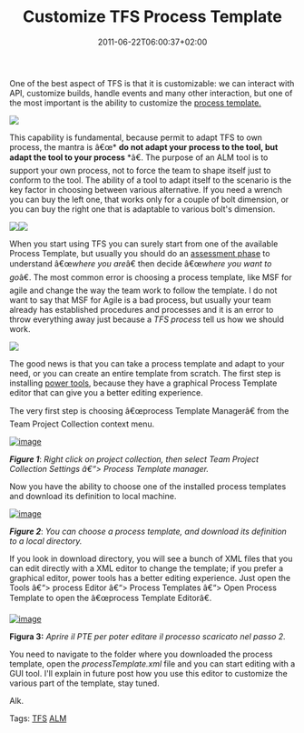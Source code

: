 ﻿---
title: "Customize TFS Process Template"
description: ""
date: 2011-06-22T06:00:37+02:00
draft: false
tags: [ALM,Process Template,Tfs]
categories: [Team Foundation Server]
---
One of the best aspect of TFS is that it is customizable: we can interact with API, customize builds, handle events and many other interaction, but one of the most important is the ability to customize the [process template.](http://msdn.microsoft.com/en-us/vstudio/aa718795)

![](http://www.gorpal.com/Resources/Images/BridgingGap.jpg)

This capability is fundamental, because permit to adapt TFS to own process, the mantra is â€œ* **do not adapt your process to the tool, but adapt the tool to your process** *â€. The purpose of an ALM tool is to support your own process, not to force the team to shape itself just to conform to the tool. The ability of a tool to adapt itself to the scenario is the key factor in choosing between various alternative. If you need a wrench you can buy the left one, that works only for a couple of bolt dimension, or you can buy the right one that is adaptable to various bolt's dimension.

![](http://withfriendship.com/images/d/19200/Wrench-image.jpg)![](http://wiki.teamfortress.com/w/images/thumb/0/0e/Wrench_IMG.png/250px-Wrench_IMG.png)

When you start using TFS you can surely start from one of the available Process Template, but usually you should do an [assessment phase](https://www.microsoft.com/assess/Pages/CapabilityTypeSelection.aspx?CatID=912aa1c7-813c-4e30-be0c-02d3f4daa68e) to understand â€œ*where you are*â€ then decide â€œ*where you want to go*â€. The most common error is choosing a process template, like MSF for agile and change the way the team work to follow the template. I do not want to say that MSF for Agile is a bad process, but usually your team already has established procedures and processes and it is an error to throw everything away just because a *TFS process* tell us how we should work.

![](http://www.vectorstock.com/assets/preview/251572/business-team-solution-in-process-management-flowc-vector.jpg)

The good news is that you can take a process template and adapt to your need, or you can create an entire template from scratch. The first step is installing [power tools](http://visualstudiogallery.msdn.microsoft.com/c255a1e4-04ba-4f68-8f4e-cd473d6b971f), because they have a graphical Process Template editor that can give you a better editing experience.

The very first step is choosing â€œprocess Template Managerâ€ from the Team Project Collection context menu.

[![image](http://blogs.ugidotnet.org/images/blogs_ugidotnet_org/rgm/Windows-Live-Writer/Tfs-e-customizzazione-del-process-templa_93B5/image_thumb.png "image")](http://blogs.ugidotnet.org/images/blogs_ugidotnet_org/rgm/Windows-Live-Writer/Tfs-e-customizzazione-del-process-templa_93B5/image_2.png)

 ***Figure 1***: *Right click on project collection, then select Team Project Collection Settings â€“&gt; Process Template manager.*

Now you have the ability to choose one of the installed process templates and download its definition to local machine.

[![image](http://blogs.ugidotnet.org/images/blogs_ugidotnet_org/rgm/Windows-Live-Writer/Tfs-e-customizzazione-del-process-templa_93B5/image_thumb_1.png "image")](http://blogs.ugidotnet.org/images/blogs_ugidotnet_org/rgm/Windows-Live-Writer/Tfs-e-customizzazione-del-process-templa_93B5/image_4.png)

 ***Figure 2***: *You can choose a process template, and download its definition to a local directory.*

If you look in download directory, you will see a bunch of XML files that you can edit directly with a XML editor to change the template; if you prefer a graphical editor, power tools has a better editing experience. Just open the Tools â€“&gt; process Editor â€“&gt; Process Templates â€“&gt; Open Process Template to open the â€œprocess Template Editorâ€.

[![image](http://blogs.ugidotnet.org/images/blogs_ugidotnet_org/rgm/Windows-Live-Writer/Tfs-e-customizzazione-del-process-templa_93B5/image_thumb_2.png "image")](http://blogs.ugidotnet.org/images/blogs_ugidotnet_org/rgm/Windows-Live-Writer/Tfs-e-customizzazione-del-process-templa_93B5/image_6.png)

 **Figura 3:** *Aprire il PTE per poter editare il processo scaricato nel passo 2.*

You need to navigate to the folder where you downloaded the process template, open the *processTemplate.xml* file and you can start editing with a GUI tool. I'll explain in future post how you use this editor to customize the various part of the template, stay tuned.

Alk.

Tags: [TFS](http://technorati.com/tag/TFS) [ALM](http://technorati.com/tag/ALM)
